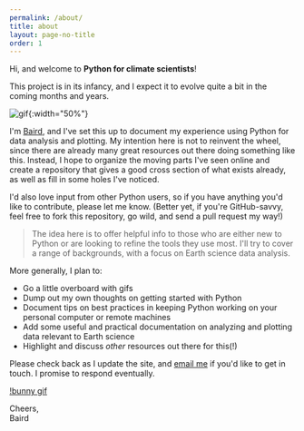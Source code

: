 ```yaml
---
permalink: /about/
title: about
layout: page-no-title
order: 1
---
```


Hi, and welcome to **Python for climate scientists**!

This project is in its infancy, and I expect it to evolve quite a bit in the coming months and years.

![gif](https://media.giphy.com/media/BmmfETghGOPrW/giphy.gif){:width="50%"}

I'm [Baird](https://bairdlangenbrunner.github.io), and I've set this up to document my experience using Python for data analysis and plotting.  My intention here is not to reinvent the wheel, since there are already many great resources out there doing something like this.  Instead, I hope to organize the moving parts I've seen online and create a repository that gives a good cross section of what exists already, as well as fill in some holes I've noticed.

I'd also love input from other Python users, so if you have anything you'd like to contribute, please let me know.  (Better yet, if you're GitHub-savvy, feel free to fork this repository, go wild, and send a pull request my way!)

> The idea here is to offer helpful info to those who are either new to Python or are looking to refine the tools they use most.  I'll try to cover a range of backgrounds, with a focus on Earth science data analysis.

More generally, I plan to:
* Go a little overboard with gifs
* Dump out my own thoughts on getting started with Python
* Document tips on best practices in keeping Python working on your personal computer or remote machines
* Add some useful and practical documentation on analyzing and plotting data relevant to Earth science
* Highlight and discuss *other* resources out there for this(!)

Please check back as I update the site, and <a href="mailto:{{site.email}}">email me</a> if you'd like to get in touch.  I promise to respond eventually.

[!bunny gif](https://media.giphy.com/media/pqCxL43whDKzS/giphy.gif)

Cheers,  
Baird
